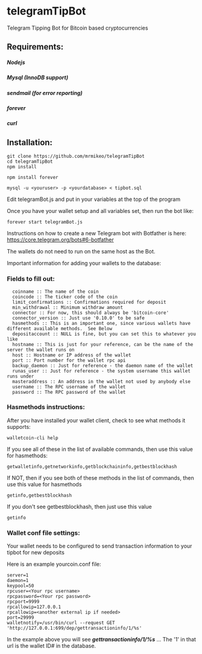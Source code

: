 # telegramTipBot
Telegram Tipping Bot for Bitcoin based cryptocurrencies

## Requirements:

##### Nodejs
##### Mysql (InnoDB support)
##### sendmail (for error reporting)
##### forever
##### curl

## Installation:
```
git clone https://github.com/mrmikeo/telegramTipBot
cd telegramTipBot
npm install

npm install forever

mysql -u <youruser> -p <yourdatabase> < tipbot.sql
```                                            
Edit telegramBot.js and put in your variables at the top of the program

Once you have your wallet setup and all variables set, then run the bot like:
```
forever start telegramBot.js
```
Instructions on how to create a new Telegram bot with Botfather is here:
https://core.telegram.org/bots#6-botfather

The wallets do not need to run on the same host as the Bot.

Important information for adding your wallets to the database:

### Fields to fill out:
```
  coinname :: The name of the coin
  coincode :: The ticker code of the coin
  limit_confirmations :: Confirmations required for deposit
  min_withdrawal :: Minimum withdraw amount
  connector :: For now, this should always be 'bitcoin-core'
  connector_version :: Just use '0.10.0' to be safe
  hasmethods :: This is an important one, since various wallets have different available methods.  See Below
  depositaccount :: NULL is fine, but you can set this to whatever you like
  hostname :: This is just for your reference, can be the name of the server the wallet runs on
  host :: Hostname or IP address of the wallet
  port :: Port number for the wallet rpc api
  backup_daemon :: Just for reference - the daemon name of the wallet
  runas_user :: Just for reference - the system username this wallet runs under
  masteraddress :: An address in the wallet not used by anybody else
  username :: The RPC username of the wallet
  password :: The RPC password of the wallet
```

### Hasmethods instructions:

After you have installed your wallet client, check to see what methods it supports:
```
walletcoin-cli help
```

If you see all of these in the list of available commands, then use this value for hasmethods:
```
getwalletinfo,getnetworkinfo,getblockchaininfo,getbestblockhash
```


If NOT, then if you see both of these methods in the list of commands, then use this value for hasmethods
```
getinfo,getbestblockhash
```


If you don't see getbestblockhash, then just use this value
```
getinfo
```

### Wallet conf file settings:

Your wallet needs to be configured to send transaction information to your tipbot for new deposits

Here is an example yourcoin.conf file:
```
server=1
daemon=1
keypool=50
rpcuser=<Your rpc username>
rpcpassword=<Your rpc password>
rpcport=9999
rpcallowip=127.0.0.1
rpcallowip=<another external ip if needed>
port=29999
walletnotify=/usr/bin/curl --request GET 'http://127.0.0.1:699/dep/gettransactioninfo/1/%s'
```
In the example above you will see ***gettransactioninfo/1/%s*** ... The '1' in that url is the wallet ID# in the database.
